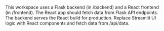 <!-- Use this file to provide workspace-specific custom instructions to Copilot. For more details, visit https://code.visualstudio.com/docs/copilot/copilot-customization#_use-a-githubcopilotinstructionsmd-file -->

This workspace uses a Flask backend (in /backend) and a React frontend (in /frontend). The React app should fetch data from Flask API endpoints. The backend serves the React build for production. Replace Streamlit UI logic with React components and fetch data from /api/data.
